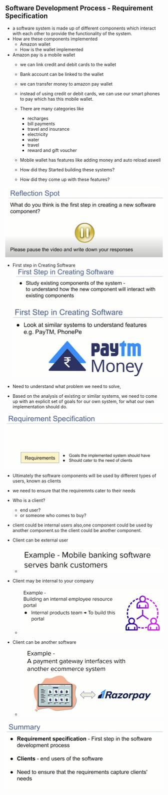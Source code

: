 ## Software Development Process - Requirement Specification

- a software system is made up of different components which interact with each other to provide the functionality of the system.
- How are these components implemented
    - Amazon wallet
    - How is the wallet implemented
- Amazon pay is a mobile wallet
    - we can link credit and debit cards to the wallet
    - Bank account can be linked to the wallet
    - we can transfer money to amazon pay wallet
    - instead of using credit or debit cards, we can use our smart phones to pay which has this mobile wallet.
    - There are many categories like
        - recharges
        - bill payments
        - travel and insurance
        - electricity
        - water
        - travel
        - reward and gift voucher
    - Mobile wallet has features like adding money and auto reload aswell

    - How did they Started building these systems?
    - How did they come up with these features?

![](2023-09-27-06-44-12.png)


- First step in Creating Software
![](2023-09-27-06-45-16.png)
![](2023-09-27-06-45-28.png)

- Need to understand what problem we need to solve,

- Based on the analysis of existing or similar systems, we need to come up with an explicit set of goals for our own system, for what our own implementation should do.

![](2023-09-27-06-47-26.png)

- Ultimately the software components will be used by different types of users, known as clients
- we need to ensure that the requiremnts cater to their needs

- Who is a client?
    - end user?
    - or someone who comes to buy?
- client could be internal users also,one component could be used by another component.so the client could be another component.
- Client can be external user
    - ![](2023-09-27-06-52-02.png)
- Client may be internal to your company
    - ![](2023-09-27-06-52-42.png)
- Client can be another software
    - ![](2023-09-27-06-53-03.png)

![](2023-09-27-06-55-20.png)
